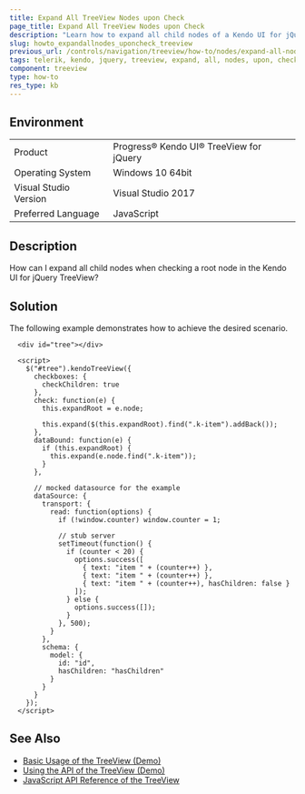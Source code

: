 ```yaml
---
title: Expand All TreeView Nodes upon Check
page_title: Expand All TreeView Nodes upon Check
description: "Learn how to expand all child nodes of a Kendo UI for jQuery TreeView widget when checking a root node."
slug: howto_expandallnodes_uponcheck_treeview
previous_url: /controls/navigation/treeview/how-to/nodes/expand-all-nodes-upon-check
tags: telerik, kendo, jquery, treeview, expand, all, nodes, upon, check
component: treeview
type: how-to
res_type: kb
---
```


## Environment

<table>
 <tr>
  <td>Product</td>
  <td>Progress® Kendo UI® TreeView for jQuery</td>
 </tr>
 <tr>
  <td>Operating System</td>
  <td>Windows 10 64bit</td>
 </tr>
 <tr>
  <td>Visual Studio Version</td>
  <td>Visual Studio 2017</td>
 </tr>
 <tr>
  <td>Preferred Language</td>
  <td>JavaScript</td>
 </tr>
</table>

## Description

How can I expand all child nodes when checking a root node in the Kendo UI for jQuery TreeView?

## Solution

The following example demonstrates how to achieve the desired scenario.

```dojo
  <div id="tree"></div>

  <script>
    $("#tree").kendoTreeView({
      checkboxes: {
        checkChildren: true
      },
      check: function(e) {
        this.expandRoot = e.node;

        this.expand($(this.expandRoot).find(".k-item").addBack());
      },
      dataBound: function(e) {
        if (this.expandRoot) {
          this.expand(e.node.find(".k-item"));
        }
      },

      // mocked datasource for the example
      dataSource: {
        transport: {
          read: function(options) {
            if (!window.counter) window.counter = 1;

            // stub server
            setTimeout(function() {
              if (counter < 20) {
                options.success([
                  { text: "item " + (counter++) },
                  { text: "item " + (counter++) },
                  { text: "item " + (counter++), hasChildren: false }
                ]);
              } else {
                options.success([]);
              }
            }, 500);
          }
        },
        schema: {
          model: {
            id: "id",
            hasChildren: "hasChildren"
          }
        }
      }
    });
  </script>
```

## See Also

* [Basic Usage of the TreeView (Demo)](https://demos.telerik.com/kendo-ui/treeview/index)
* [Using the API of the TreeView (Demo)](https://demos.telerik.com/kendo-ui/treeview/api)
* [JavaScript API Reference of the TreeView](/api/javascript/ui/treeview)
